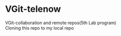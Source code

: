 # VGit-telenow
VGit-collaboration and remote repos(5th Lab program)
<br>
Cloning this repo to my local repo
